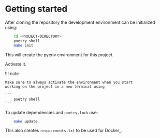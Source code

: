# Getting started

After cloning the repository the development environment can be initialized
using:

```bash
    cd <PROJECT-DIRECTORY>
    poetry shell
    make init
```

This will create the pyenv environment for this project.

Activate it.

!!! note

    Make sure to always activate the environment when you start
    working on the project in a new terminal using

    ```
        poetry shell
    ```


To update dependencies and `poetry.lock` use:

```bash
    make update
```

This also creates `requirements.txt` to be used for Docker_.
